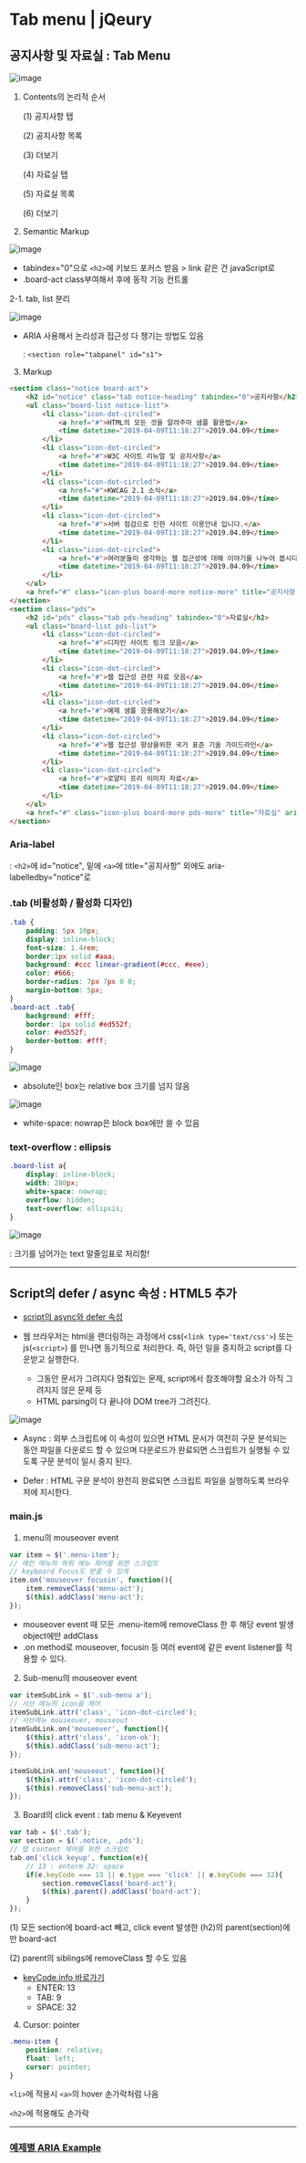 # Tab menu | jQeury

## 공지사항 및 자료실 : Tab Menu

![image](https://user-images.githubusercontent.com/48080762/56092019-b4811b00-5ef1-11e9-82be-112a6b3069a6.png)

1. Contents의 논리적 순서

	(1) 공지사항 탭

	(2) 공지사항 목록

	(3) 더보기

	(4) 자료실 탭

	(5) 자료실 목록

	(6) 더보기

2. Semantic Markup

![image](https://user-images.githubusercontent.com/48080762/56092047-e2fef600-5ef1-11e9-9f19-73082cb49a12.png)

- tabindex="0"으로 `<h2>`에 키보드 포커스 받음 > link 같은 건 javaScript로
- .board-act class부여해서 후에 동작 기능 컨트롤

2-1. tab, list 분리

![image](https://user-images.githubusercontent.com/48080762/56092051-fa3de380-5ef1-11e9-930a-00be2fe21434.png)

- ARIA 사용해서 논리성과 접근성 다 챙기는 방법도 있음

    : `<section role="tabpanel" id="s1">`

	
3. Markup
```html
<section class="notice board-act">
    <h2 id="notice" class="tab notice-heading" tabindex="0">공지사항</h2>
    <ul class="board-list notice-list">
        <li class="icon-dot-circled">
            <a href="#">HTML의 모든 것을 알려주마 샘플 활용법</a>
            <time datetime="2019-04-09T11:18:27">2019.04.09</time>
        </li>
        <li class="icon-dot-circled">
            <a href="#">W3C 사이트 리뉴얼 및 공지사항</a>
            <time datetime="2019-04-09T11:18:27">2019.04.09</time>
        </li>
        <li class="icon-dot-circled">
            <a href="#">KWCAG 2.1 소식</a>
            <time datetime="2019-04-09T11:18:27">2019.04.09</time>
        </li>
        <li class="icon-dot-circled">
            <a href="#">서버 점검으로 인한 사이트 이용안내 입니다.</a>
            <time datetime="2019-04-09T11:18:27">2019.04.09</time>
        </li>
        <li class="icon-dot-circled">
            <a href="#">여러분들이 생각하는 웹 접근성에 대해 이야기를 나누어 봅시다.</a>
            <time datetime="2019-04-09T11:18:27">2019.04.09</time>
        </li>
    </ul>
    <a href="#" class="icon-plus board-more notice-more" title="공지사항" aria-labelledby="notice">더보기</a>
</section>
<section class="pds">
    <h2 id="pds" class="tab pds-heading" tabindex="0">자료실</h2>
    <ul class="board-list pds-list">
        <li class="icon-dot-circled">
            <a href="#">디자인 사이트 링크 모음</a>
            <time datetime="2019-04-09T11:18:27">2019.04.09</time>
        </li>
        <li class="icon-dot-circled">
            <a href="#">웹 접근성 관련 자료 모음</a>
            <time datetime="2019-04-09T11:18:27">2019.04.09</time>
        </li>
        <li class="icon-dot-circled">
            <a href="#">예제 샘플 응용해보기</a>
            <time datetime="2019-04-09T11:18:27">2019.04.09</time>
        </li>
        <li class="icon-dot-circled">
            <a href="#">웹 접근성 향상을위한 국가 표준 기술 가이드라인</a>
            <time datetime="2019-04-09T11:18:27">2019.04.09</time>
        </li>
        <li class="icon-dot-circled">
            <a href="#">로얄티 프리 이미지 자료</a>
            <time datetime="2019-04-09T11:18:27">2019.04.09</time>
        </li>
    </ul>
    <a href="#" class="icon-plus board-more pds-more" title="자료실" aria-labelledby="pds">더보기</a>
</section>
```

### Aria-label 
: `<h2>`에 id="notice", 밑에 `<a>`에 title="공지사항" 외에도 aria-labelledby="notice"로

### .tab (비활성화 / 활성화 디자인)
```css
.tab {
    padding: 5px 10px;
    display: inline-block;
    font-size: 1.4rem;
    border:1px solid #aaa;
    background: #ccc linear-gradient(#ccc, #eee);
    color: #666;
    border-radius: 7px 7px 0 0;
    margin-bottom: 5px;
}
.board-act .tab{
    background: #fff;
    border: 1px solid #ed552f;
    color: #ed552f;
    border-bottom: #fff;
}
```
![image](https://user-images.githubusercontent.com/48080762/56092085-63bdf200-5ef2-11e9-8a74-c0a4546d7278.png)

- absolute인 box는 relative box 크기를 넘지 않음

![image](https://user-images.githubusercontent.com/48080762/56092104-9d8ef880-5ef2-11e9-941a-898d9d4811ab.png)

- white-space: nowrap은 block box에만 쓸 수 있음

### text-overflow : ellipsis
```css
.board-list a{
    display: inline-block;
    width: 280px;
    white-space: nowrap;
    overflow: hidden;
    text-overflow: ellipsis;
}
```
![image](https://user-images.githubusercontent.com/48080762/56092121-cdd69700-5ef2-11e9-80b0-2f24b6f6a83a.png)

: 크기를 넘어가는 text 말줄임표로 처리함!


---

## Script의 defer / async 속성 : HTML5 추가

- [script의 async와 defer 속성](https://blog.asamaru.net/2017/05/04/script-async-defer/)

- 웹 브라우저는 html을 랜더링하는 과정에서 css(`<link type='text/css'>`) 또는 js(`<script>`) 를 만나면 동기적으로 처리한다. 즉, 하던 일을 중지하고 script를 다운받고 실행한다.
    - 그동안 문서가 그려지다 멈춰있는 문제, script에서 참조해야할 요소가 아직 그려지지 않은 문제 등
	- HTML parsing이 다 끝나야 DOM tree가 그려진다.


![image](https://user-images.githubusercontent.com/48080762/56092152-26a62f80-5ef3-11e9-85cd-afcaa6df52e5.png)

- Async
: 외부 스크립트에 이 속성이 있으면 HTML 문서가 여전히 구문 분석되는 동안 파일을 다운로드 할 수 있으며 다운로드가 완료되면 스크립트가 실행될 수 있도록 구문 분석이 일시 중지 된다.

- Defer
: HTML 구문 분석이 완전히 완료되면 스크립트 파일을 실행하도록 브라우저에 지시한다.

### main.js

1. menu의 mouseover event
```javascript
var item = $('.menu-item');
// 메인 메뉴의 하위 메뉴 제어를 위한 스크립트
// keyboard Focus도 받을 수 있게
item.on('mouseover focusin', function(){
    item.removeClass('menu-act');
    $(this).addClass('menu-act');
});
```
- mouseover event 때 모든 .menu-item에 removeClass 한 후 해당 event 발생 object에만 addClass
- .on method로 mouseover, focusin 등 여러 event에 같은 event listener를 적용할 수 있다.

2. Sub-menu의 mouseover event
```javascript
var itemSubLink = $('.sub-menu a');
// 서브 메뉴의 icon을 제어
itemSubLink.attr('class', 'icon-dot-circled');
// 서브메뉴 mouseover, mouseout
itemSubLink.on('mouseover', function(){
    $(this).attr('class', 'icon-ok');
    $(this).addClass('sub-menu-act');
});

itemSubLink.on('mouseout', function(){
    $(this).attr('class', 'icon-dot-circled');
    $(this).removeClass('sub-menu-act');
});

```

3. Board의 click event : tab menu & Keyevent

```javascript
var tab = $('.tab');
var section = $('.notice, .pds');
// 탭 content 제어를 위한 스크립트
tab.on('click keyup', function(e){
    // 13 : enterm 32: space
    if(e.keyCode === 13 || e.type === 'click' || e.keyCode === 32){
        section.removeClass('board-act');
        $(this).parent().addClass('board-act');
    }
});
```
(1) 모든 section에 board-act 빼고, click event 발생한 (h2)의 parent(section)에만 board-act

(2) parent의 siblings에 removeClass 할 수도 있음

- [keyCode.info 바로가기](https://keycode.info/)
	- ENTER: 13
	- TAB: 9
    - SPACE: 32
4. Cursor: pointer
```css
.menu-item {
    position: relative;
    float: left;
    cursor: pointer;
}
```
`<li>`에 적용시 `<a>`의 hover 손가락처럼 나옴

`<h2>`에 적용해도 손가락

---

### [예제별 ARIA Example](https://github.com/niawa/ARIA)